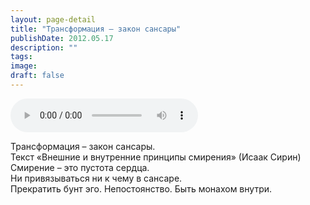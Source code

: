 ```yaml
---
layout: page-detail
title: "Трансформация – закон сансары"
publishDate: 2012.05.17
description: ""
tags:
image:
draft: false
---
```


<audio title="2012.05.17 - Трансформация – закон сансары.mp3" src="/upload/iblock/7e8/7e82bcfbb8371940d2e2ce1173f3294c.mp3" controls=""></audio>

 Трансформация – закон сансары.  
 Текст «Внешние и внутренние принципы смирения» (Исаак Сирин)  
 Смирение – это пустота сердца.  
 Ни привязываться ни к чему в сансаре.  
 Прекратить бунт эго. Непостоянство. Быть монахом внутри.  

  
